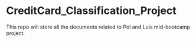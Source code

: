 # CreditCard_Classification_Project
This repo will store all the documents related to Pol and Luis mid-bootcamp project. 
